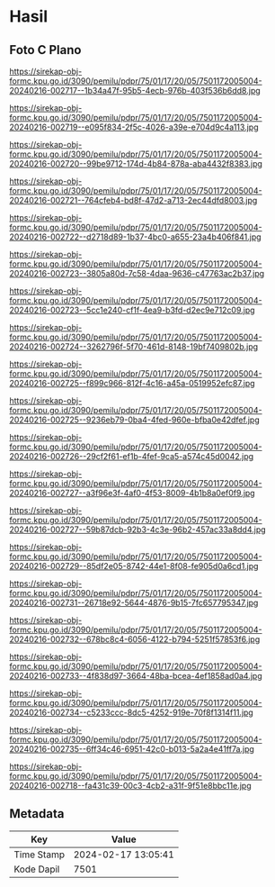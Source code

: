 # Hasil

## Foto C Plano

https://sirekap-obj-formc.kpu.go.id/3090/pemilu/pdpr/75/01/17/20/05/7501172005004-20240216-002717--1b34a47f-95b5-4ecb-976b-403f536b6dd8.jpg

https://sirekap-obj-formc.kpu.go.id/3090/pemilu/pdpr/75/01/17/20/05/7501172005004-20240216-002719--e095f834-2f5c-4026-a39e-e704d9c4a113.jpg

https://sirekap-obj-formc.kpu.go.id/3090/pemilu/pdpr/75/01/17/20/05/7501172005004-20240216-002720--99be9712-174d-4b84-878a-aba4432f8383.jpg

https://sirekap-obj-formc.kpu.go.id/3090/pemilu/pdpr/75/01/17/20/05/7501172005004-20240216-002721--764cfeb4-bd8f-47d2-a713-2ec44dfd8003.jpg

https://sirekap-obj-formc.kpu.go.id/3090/pemilu/pdpr/75/01/17/20/05/7501172005004-20240216-002722--d2718d89-1b37-4bc0-a655-23a4b406f841.jpg

https://sirekap-obj-formc.kpu.go.id/3090/pemilu/pdpr/75/01/17/20/05/7501172005004-20240216-002723--3805a80d-7c58-4daa-9636-c47763ac2b37.jpg

https://sirekap-obj-formc.kpu.go.id/3090/pemilu/pdpr/75/01/17/20/05/7501172005004-20240216-002723--5cc1e240-cf1f-4ea9-b3fd-d2ec9e712c09.jpg

https://sirekap-obj-formc.kpu.go.id/3090/pemilu/pdpr/75/01/17/20/05/7501172005004-20240216-002724--3262796f-5f70-461d-8148-19bf7409802b.jpg

https://sirekap-obj-formc.kpu.go.id/3090/pemilu/pdpr/75/01/17/20/05/7501172005004-20240216-002725--f899c966-812f-4c16-a45a-0519952efc87.jpg

https://sirekap-obj-formc.kpu.go.id/3090/pemilu/pdpr/75/01/17/20/05/7501172005004-20240216-002725--9236eb79-0ba4-4fed-960e-bfba0e42dfef.jpg

https://sirekap-obj-formc.kpu.go.id/3090/pemilu/pdpr/75/01/17/20/05/7501172005004-20240216-002726--29cf2f61-ef1b-4fef-9ca5-a574c45d0042.jpg

https://sirekap-obj-formc.kpu.go.id/3090/pemilu/pdpr/75/01/17/20/05/7501172005004-20240216-002727--a3f96e3f-4af0-4f53-8009-4b1b8a0ef0f9.jpg

https://sirekap-obj-formc.kpu.go.id/3090/pemilu/pdpr/75/01/17/20/05/7501172005004-20240216-002727--59b87dcb-92b3-4c3e-96b2-457ac33a8dd4.jpg

https://sirekap-obj-formc.kpu.go.id/3090/pemilu/pdpr/75/01/17/20/05/7501172005004-20240216-002729--85df2e05-8742-44e1-8f08-fe905d0a6cd1.jpg

https://sirekap-obj-formc.kpu.go.id/3090/pemilu/pdpr/75/01/17/20/05/7501172005004-20240216-002731--26718e92-5644-4876-9b15-7fc657795347.jpg

https://sirekap-obj-formc.kpu.go.id/3090/pemilu/pdpr/75/01/17/20/05/7501172005004-20240216-002732--678bc8c4-6056-4122-b794-5251f57853f6.jpg

https://sirekap-obj-formc.kpu.go.id/3090/pemilu/pdpr/75/01/17/20/05/7501172005004-20240216-002733--4f838d97-3664-48ba-bcea-4ef1858ad0a4.jpg

https://sirekap-obj-formc.kpu.go.id/3090/pemilu/pdpr/75/01/17/20/05/7501172005004-20240216-002734--c5233ccc-8dc5-4252-919e-70f8f1314f11.jpg

https://sirekap-obj-formc.kpu.go.id/3090/pemilu/pdpr/75/01/17/20/05/7501172005004-20240216-002735--6ff34c46-6951-42c0-b013-5a2a4e41ff7a.jpg

https://sirekap-obj-formc.kpu.go.id/3090/pemilu/pdpr/75/01/17/20/05/7501172005004-20240216-002718--fa431c39-00c3-4cb2-a31f-9f51e8bbc11e.jpg


## Metadata

| Key        | Value               |
| ---------- | ------------------- |
| Time Stamp | 2024-02-17 13:05:41 |
| Kode Dapil | 7501                |



